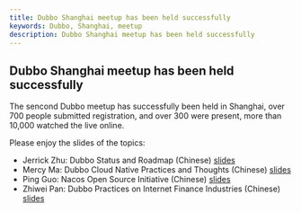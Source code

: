 ```yaml
---
title: Dubbo Shanghai meetup has been held successfully
keywords: Dubbo, Shanghai, meetup
description: Dubbo Shanghai meetup has been held successfully
---
```


Dubbo Shanghai meetup has been held successfully
---

The sencond Dubbo meetup has successfully been held in Shanghai, over 700 people submitted registration, and over 300 were present, more than 10,000 watched the live online.

Please enjoy the slides of the topics:
  * Jerrick Zhu: Dubbo Status and Roadmap (Chinese) [slides](https://github.com/dubbo/awesome-dubbo/blob/master/slides/meetup/201806%40Shanghai/dubbo-status-and-roadmap.pdf)
  * Mercy Ma: Dubbo Cloud Native Practices and Thoughts (Chinese) [slides](https://github.com/dubbo/awesome-dubbo/blob/master/slides/meetup/201806%40Shanghai/dubbo-cloud-native-practices-and-thoughts.pdf)
  * Ping Guo: Nacos Open Source Initiative (Chinese) [slides](https://github.com/dubbo/awesome-dubbo/blob/master/slides/meetup/201806%40Shanghai/nacos-open-source-initiative.pdf)
  * Zhiwei Pan: Dubbo Practices on Internet Finance Industries (Chinese) [slides](https://github.com/dubbo/awesome-dubbo/blob/master/slides/meetup/201806%40Shanghai/dubbo-practices-on-internet-finance-industries.pdf) 
